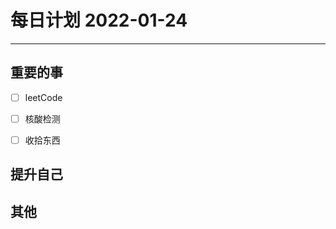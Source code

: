 #  每日计划 2022-01-24
---
## 重要的事
- [ ]  leetCode
- [ ]  核酸检测
- [ ]  收拾东西



## 提升自己

  



## 其他








